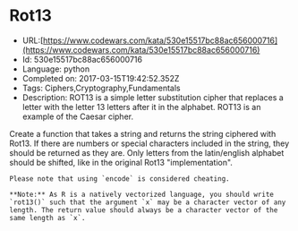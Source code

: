 # Rot13

 - URL:[https://www.codewars.com/kata/530e15517bc88ac656000716](https://www.codewars.com/kata/530e15517bc88ac656000716)
 - Id: 530e15517bc88ac656000716
 - Language: python
 - Completed on: 2017-03-15T19:42:52.352Z
 - Tags: Ciphers,Cryptography,Fundamentals
 - Description:
ROT13 is a simple letter substitution cipher that replaces a letter with the letter 13 letters after it in the alphabet. ROT13 is an example of the Caesar cipher.

Create a function that takes a string and returns the string ciphered with Rot13. 
If there are numbers or special characters included in the string, they should be returned as they are. Only letters from the latin/english alphabet should be shifted, like in the original Rot13 "implementation".

```if:python
Please note that using `encode` is considered cheating.
```

```if:r
**Note:** As R is a natively vectorized language, you should write `rot13()` such that the argument `x` may be a character vector of any length. The return value should always be a character vector of the same length as `x`.
```
